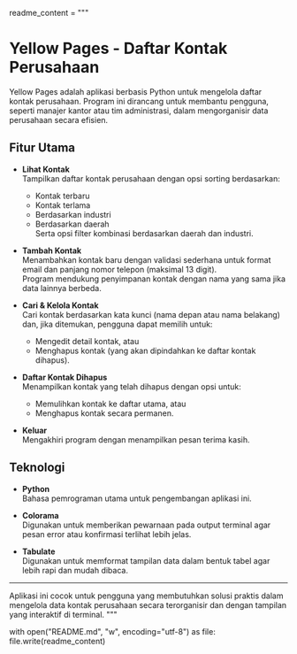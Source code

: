 readme_content = """
# Yellow Pages - Daftar Kontak Perusahaan

Yellow Pages adalah aplikasi berbasis Python untuk mengelola daftar kontak perusahaan. Program ini dirancang untuk membantu pengguna, seperti manajer kantor atau tim administrasi, dalam mengorganisir data perusahaan secara efisien.

## Fitur Utama

- **Lihat Kontak**  
  Tampilkan daftar kontak perusahaan dengan opsi sorting berdasarkan:
  - Kontak terbaru
  - Kontak terlama
  - Berdasarkan industri
  - Berdasarkan daerah  
  Serta opsi filter kombinasi berdasarkan daerah dan industri.

- **Tambah Kontak**  
  Menambahkan kontak baru dengan validasi sederhana untuk format email dan panjang nomor telepon (maksimal 13 digit).  
  Program mendukung penyimpanan kontak dengan nama yang sama jika data lainnya berbeda.

- **Cari & Kelola Kontak**  
  Cari kontak berdasarkan kata kunci (nama depan atau nama belakang) dan, jika ditemukan, pengguna dapat memilih untuk:
  - Mengedit detail kontak, atau
  - Menghapus kontak (yang akan dipindahkan ke daftar kontak dihapus).

- **Daftar Kontak Dihapus**  
  Menampilkan kontak yang telah dihapus dengan opsi untuk:
  - Memulihkan kontak ke daftar utama, atau
  - Menghapus kontak secara permanen.

- **Keluar**  
  Mengakhiri program dengan menampilkan pesan terima kasih.

## Teknologi

- **Python**  
  Bahasa pemrograman utama untuk pengembangan aplikasi ini.

- **Colorama**  
  Digunakan untuk memberikan pewarnaan pada output terminal agar pesan error atau konfirmasi terlihat lebih jelas.

- **Tabulate**  
  Digunakan untuk memformat tampilan data dalam bentuk tabel agar lebih rapi dan mudah dibaca.

---

Aplikasi ini cocok untuk pengguna yang membutuhkan solusi praktis dalam mengelola data kontak perusahaan secara terorganisir dan dengan tampilan yang interaktif di terminal.
"""

with open("README.md", "w", encoding="utf-8") as file:
    file.write(readme_content)

